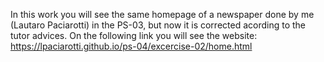 In this work you will see the same homepage of a newspaper done by me (Lautaro Paciarotti) in the PS-03, but now it is corrected acording to the tutor advices.
On the following link you will see the website:
https://lpaciarotti.github.io/ps-04/excercise-02/home.html